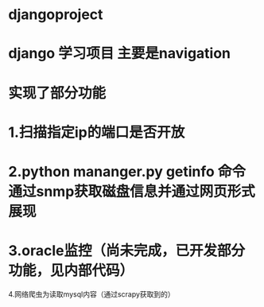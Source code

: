 djangoproject
=============
django 学习项目 主要是navigation
=============
实现了部分功能
=============
1.扫描指定ip的端口是否开放
=============
2.python mananger.py getinfo 命令通过snmp获取磁盘信息并通过网页形式展现
=============
3.oracle监控（尚未完成，已开发部分功能，见内部代码）
=============
4.网络爬虫为读取mysql内容（通过scrapy获取到的）
